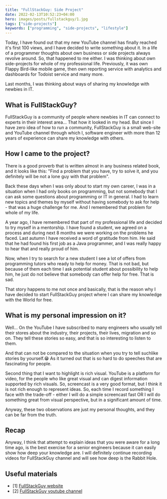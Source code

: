 ```yaml
---
title: "FullStackGuy: Side Project"
date: 2022-02-13T10:52:23+04:00
hero: images/posts/fullstackguy/1.jpg
tags: ["side-projects"]
keywords: ["programming", "side-projects", "lifestyle"]
---
```


Today, I have found out that my new YouTube channel has finally reached it's first 100 views, and I have decided to write something about it.
In a life of a programmer thoughts about own business or side projects always revolve around. So, that happened to me either.
I was thinking about own side-projects for whole of my professional life. Previously, it was own Flappy Bird-like mobile game, then own 
reporting service with analytics and dashboards for Todoist service and many more. 

Last months, I was thinking about ways of sharing my knowledge with newbies in IT.

## What is FullStackGuy?
FullStackGuy is a community of people where newbies in IT can connect to experts in their interest area... That how it looked in my head.
But since I have zero idea of how to run a community, FullStackGuy is a small web-site and YouTube channel through which I, software engineer
with more than 12 years of experience can share my knowledge with others.

## How I came to the project?
There is a good proverb that is written almost in any business related book, and it looks like this:
"Find a problem that you have, try to solve it, and you definitely will be not a lone guy with that problem".

Back these days when I was only about to start my own career, I was in a situation when I had only books on programming, but not somebody that I can 
ask some questions about programming or IT in general. I had to learn new topics and themes by myself without having somebody to ask for help - that was a 
huge challenge for me. And I remembered that problem for whole of my life.

A year ago, I have remembered that part of my professional life and decided to try myself in a mentorship. I have found a student, 
we agreed on a process and during next 8 months we were working on the problems he faced. Last autumn I have received a word of gratitude from him.
He said that he had found his first job as a Java programmer, and I was really happy to hear that and really proud of him.

Now, when I try to search for a new student I see a lot of offers from programming tutors who ready to help for money. That is not bad, but because of them
each time I ask potential student about possibility to help him, he just do not believe that somebody can offer help for free. That is sad. 

That story happens to me not once and basically, that is the reason why I have decided to start FullStackGuy project where I can share my knowledge with 
the World for free.

## What is my personal impression on it?
Well... On the YouTube I have subscribed to many engineers who usually tell their stores about the industry, their projects, their lives, migration and so on.
They tell these stories so easy, and that is so interesting to listen to them.

And that can not be compared to the situation when you try to tell suchlike stories by yourself.😁
As it turned out that is so hard to do speeches that are fascinating for people.

Second thing that I want to highlight is rich visual. YouTube is a platform for video, for the people who like great visual and can
digest information supported by rich visuals. So, screencast is a very good format, but I think it is not rich enough to represent ideas.
So, each time I record something I face with the trade-off - either I will do a simple screencast fast OR I will do something great from visual perspective, but
in a significant amount of time.

Anyway, these two observations are just my personal thoughts, and they can be far from the truth.

## Recap
Anyway, I think that attempt to explain ideas that you were aware for a long time ago, is the best exercise for a senior engineers because it 
can easily show how deep your knowledge are. I will definitely continue recording videos for FullStackGuy channel and will see how deep is the Rabbit Hole.

## Useful materials
* [1] [FullStackGuy website](https://www.fullstackguy.ru)
* [2] [FullStackGuy youtube channel](https://www.youtube.com/channel/UC2oyEaWybm66PdP0g4hKLKA)